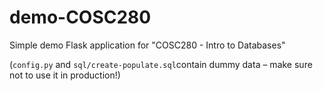 # demo-COSC280

Simple demo Flask application for "COSC280 - Intro to Databases"

(`config.py` and `sql/create-populate.sql`contain dummy data –  make sure not to use it in production!) 
